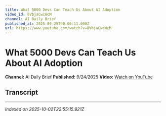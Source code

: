 ```yaml
---
title: What 5000 Devs Can Teach Us About AI Adoption
video_id: 8VbjaCwcWcM
channel: AI Daily Brief
published_at: 2025-09-25T00:00:11.000Z
url: https://www.youtube.com/watch?v=8VbjaCwcWcM
---
```


# What 5000 Devs Can Teach Us About AI Adoption

**Channel:** AI Daily Brief
**Published:** 9/24/2025
**Video:** [Watch on YouTube](https://www.youtube.com/watch?v=8VbjaCwcWcM)

## Transcript



---

*Indexed on 2025-10-02T22:55:15.921Z*
